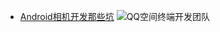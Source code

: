 
* [Android相机开发那些坑](http://mp.weixin.qq.com/s?__biz=MzI1MTA1MzM2Nw==&mid=401454605&idx=1&sn=d5a16f6dc13e7581fec08a4e704cd5d0&scene=2&srcid=01286RUoli7EfVFAIP3MPAEQ#rd)
    ![QQ空间终端开发团队](http://mmbiz.qpic.cn/mmbiz/0aYRVN1mAJzTTdJemDcP6x1ytnNWgwzdlYWQeE8opuUl70H8xpCIpwIAnyQKWyicicZERdBHbYMBicLCsXiaVDgC7A/640?wx_fmt=jpeg&tp=webp&wxfrom=5 "QQ空间终端开发团队")
